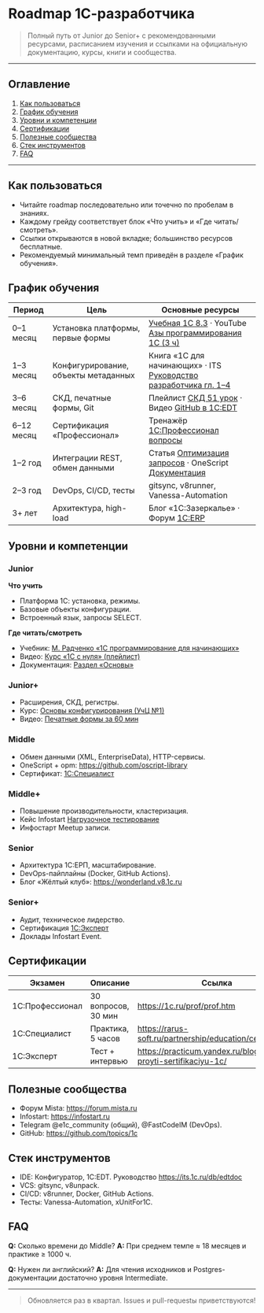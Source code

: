 # Roadmap 1С-разработчика

> Полный путь от Junior до Senior+ с рекомендованными ресурсами, расписанием изучения и ссылками на официальную документацию, курсы, книги и сообщества.

---

## Оглавление
1. [Как пользоваться](#как-пользоваться)
2. [График обучения](#график-обучения)
3. [Уровни и компетенции](#уровни-и-компетенции)
4. [Сертификации](#сертификации)
5. [Полезные сообщества](#полезные-сообщества)
6. [Стек инструментов](#стек-инструментов)
7. [FAQ](#faq)

---

## Как пользоваться
* Читайте roadmap последовательно или точечно по пробелам в знаниях.
* Каждому грейду соответствует блок «Что учить» и «Где читать/смотреть».
* Ссылки открываются в новой вкладке; большинство ресурсов бесплатные.
* Рекомендуемый минимальный темп приведён в разделе «График обучения».

## График обучения
| Период | Цель | Основные ресурсы |
|--------|------|------------------|
| 0–1 месяц | Установка платформы, первые формы | [Учебная 1С 8.3](https://e-office24.ru/support/course/free-samouchitel-1c/) · YouTube [Азы программирования 1С (3 ч)](https://www.youtube.com/watch?v=AH9uowkPPFA) |
| 1–3 месяц | Конфигурирование, объекты метаданных | Книга «1С для начинающих» · ITS [Руководство разработчика гл. 1–4](https://its.1c.ru/db/v838doc/browse/13/-1/5) |
| 3–6 месяц | СКД, печатные формы, Git | Плейлист [СКД 51 урок](https://www.youtube.com/playlist?list=PL...) · Видео [GitHub в 1С:EDT](https://www.youtube.com/watch?v=L09iFm8BROI) |
| 6–12 месяц | Сертификация «Профессионал» | Тренажёр [1С:Профессионал вопросы](https://1c.ru/prof/prof.htm) |
| 1–2 год | Интеграции REST, обмен данными | Статья [Оптимизация запросов](https://habr.com/ru/companies/automacon/articles/750414/) · OneScript [Документация](https://github.com/oscript-library) |
| 2–3 год | DevOps, CI/CD, тесты | gitsync, v8runner, Vanessa-Automation |
| 3+ лет | Архитектура, high-load | Блог «1С:Зазеркалье» · Форум [1С:ERP](https://1c.ru/bf/) |

## Уровни и компетенции

### Junior
**Что учить**
* Платформа 1С: установка, режимы.
* Базовые объекты конфигурации.
* Встроенный язык, запросы SELECT.

**Где читать/смотреть**
* Учебник: [М. Радченко «1С программирование для начинающих»](https://dtf.ru/topraiting/3268264-luchshie-knigi-po-1s-top-10-reiting-2024)
* Видео: [Курс «1С с нуля» (плейлист)](https://www.youtube.com/watch?v=Gj5C5jB4Ee4)
* Документация: [Раздел «Основы»](https://its.1c.ru/db/v838doc)

### Junior+
* Расширения, СКД, регистры.
* Курс: [Основы конфигурирования (УчЦ №1)](https://skillbox.ru/course/profession-1c/)
* Видео: [Печатные формы за 60 мин](https://www.youtube.com/watch?v=fiZdHxK9vdg)

### Middle
* Обмен данными (XML, EnterpriseData), HTTP-сервисы.
* OneScript + opm: <https://github.com/oscript-library>
* Сертификат: [1С:Специалист](https://rarus-soft.ru/partnership/education/certification/)

### Middle+
* Повышение производительности, кластеризация.
* Кейс Infostart [Нагрузочное тестирование](https://habr.com/ru/companies/automacon/articles/750414/)
* Инфостарт Meetup записи.

### Senior
* Архитектура 1С:ЕРП, масштабирование.
* DevOps-пайплайны (Docker, GitHub Actions).
* Блог «Жёлтый клуб»: <https://wonderland.v8.1c.ru>

### Senior+
* Аудит, техническое лидерство.
* Сертификация [1С:Эксперт](https://practicum.yandex.ru/blog/kak-proyti-sertifikaciyu-1c/)
* Доклады Infostart Event.

## Сертификации
| Экзамен | Описание | Ссылка |
|---------|----------|--------|
| 1С:Профессионал | 30 вопросов, 30 мин | <https://1c.ru/prof/prof.htm> |
| 1С:Специалист | Практика, 5 часов | <https://rarus-soft.ru/partnership/education/certification/> |
| 1С:Эксперт | Тест + интервью | <https://practicum.yandex.ru/blog/kak-proyti-sertifikaciyu-1c/> |

## Полезные сообщества
* Форум Mista: <https://forum.mista.ru>
* Infostart: <https://infostart.ru>
* Telegram @e1c_community (общий), @FastCodeIM (DevOps).
* GitHub: <https://github.com/topics/1c>

## Стек инструментов
* IDE: Конфигуратор, 1С:EDT. Руководство <https://its.1c.ru/db/edtdoc>
* VCS: gitsync, v8unpack.
* CI/CD: v8runner, Docker, GitHub Actions.
* Тесты: Vanessa-Automation, xUnitFor1C.

## FAQ
**Q:** Сколько времени до Middle?
**A:** При среднем темпе ≈ 18 месяцев и практике ≥ 1000 ч.

**Q:** Нужен ли английский?
**A:** Для чтения исходников и Postgres-документации достаточно уровня Intermediate.

---

> Обновляется раз в квартал. Issues и pull-requestы приветствуются!
